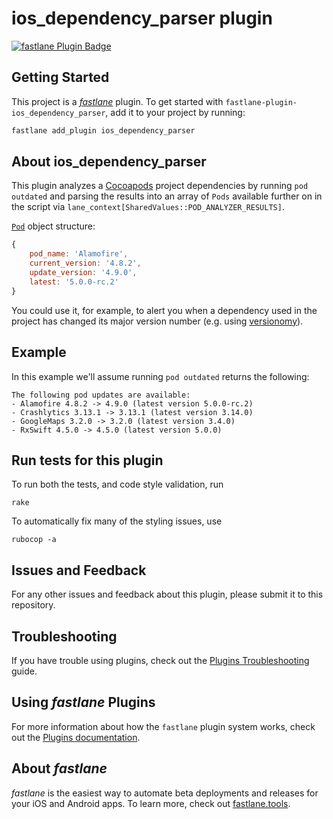 # ios_dependency_parser plugin

[![fastlane Plugin Badge](https://rawcdn.githack.com/fastlane/fastlane/master/fastlane/assets/plugin-badge.svg)](https://rubygems.org/gems/fastlane-plugin-ios_dependency_parser)

## Getting Started

This project is a [_fastlane_](https://github.com/fastlane/fastlane) plugin. To get started with `fastlane-plugin-ios_dependency_parser`, add it to your project by running:

```bash
fastlane add_plugin ios_dependency_parser
```

## About ios_dependency_parser

This plugin analyzes a [Cocoapods](https://cocoapods.org/) project dependencies by running `pod outdated` and parsing the results into an array of `Pods` available further on in the script via `lane_context[SharedValues::POD_ANALYZER_RESULTS]`.

[`Pod`](lib/fastlane/plugin/ios_dependency_parser/helper/pod.rb) object structure:
```javascript
{
    pod_name: 'Alamofire',
    current_version: '4.8.2',
    update_version: '4.9.0',
    latest: '5.0.0-rc.2'
}
```

You could use it, for example, to alert you when a dependency used in the project has changed its major version number (e.g. using [versionomy](https://github.com/dazuma/versionomy)).

## Example

In this example we'll assume running `pod outdated` returns the following:
```
The following pod updates are available:
- Alamofire 4.8.2 -> 4.9.0 (latest version 5.0.0-rc.2)
- Crashlytics 3.13.1 -> 3.13.1 (latest version 3.14.0)
- GoogleMaps 3.2.0 -> 3.2.0 (latest version 3.4.0)
- RxSwift 4.5.0 -> 4.5.0 (latest version 5.0.0)
```



## Run tests for this plugin

To run both the tests, and code style validation, run

```
rake
```

To automatically fix many of the styling issues, use
```
rubocop -a
```

## Issues and Feedback

For any other issues and feedback about this plugin, please submit it to this repository.

## Troubleshooting

If you have trouble using plugins, check out the [Plugins Troubleshooting](https://docs.fastlane.tools/plugins/plugins-troubleshooting/) guide.

## Using _fastlane_ Plugins

For more information about how the `fastlane` plugin system works, check out the [Plugins documentation](https://docs.fastlane.tools/plugins/create-plugin/).

## About _fastlane_

_fastlane_ is the easiest way to automate beta deployments and releases for your iOS and Android apps. To learn more, check out [fastlane.tools](https://fastlane.tools).
